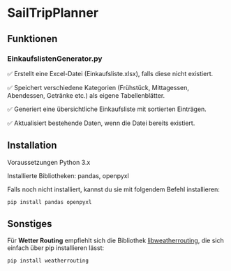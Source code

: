 # SailTripPlanner

## Funktionen
### EinkaufslistenGenerator.py

✅ Erstellt eine Excel-Datei (Einkaufsliste.xlsx), falls diese nicht existiert.

✅ Speichert verschiedene Kategorien (Frühstück, Mittagessen, Abendessen, Getränke etc.) als eigene Tabellenblätter.

✅ Generiert eine übersichtliche Einkaufsliste mit sortierten Einträgen.

✅ Aktualisiert bestehende Daten, wenn die Datei bereits existiert.

## Installation
Voraussetzungen
Python 3.x

Installierte Bibliotheken: pandas, openpyxl

Falls noch nicht installiert, kannst du sie mit folgendem Befehl installieren:

```sh
pip install pandas openpyxl
```

## Sonstiges
Für **Wetter Routing** empfiehlt sich die Bibliothek [libweatherrouting](https://github.com/dakk/libweatherrouting), die sich einfach über pip installieren lässt:
```sh
pip install weatherrouting
```
